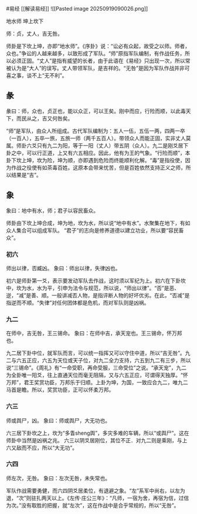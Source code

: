 #易经 [[解读易经]]
![[Pasted image 20250919090026.png]]



地水师  坤上坎下


师：贞，丈人，吉无咎。
 
师卦是下坎上坤，亦即“地水师”。《序卦》说：“讼必有众起，故受之以师。师者，众也。”争讼的人越来越多，以致形成了军队。“师”原指军队编制，有作战任务，所以必须正固。“丈人”是指有威望的长者，由于此语在《易经》只出现一次，所以常被认为是“大人”的误写。丈人带领军队，是吉祥的。“无咎”是因为军队作战并非可喜之事，谈不上“无不利”。



## 彖
彖曰：师，众也，贞正也，能以众正，可以王矣。刚中而应，行险而顺，以此毒天下，而民从之，吉又何咎矣。

“师”是军队，由众人所组成。古代军队编制为：五人一伍，五伍一两，四两一卒（一百人），五卒一旅，五旅一师（两千五百人）。带领众人而能正固，实非丈人莫属。师卦六爻只有九二为阳，等于一阳（丈人）带五阴（众人）。九二是刚爻居下卦之中，可以行正道，上又有六五相应。因此，他有为王的气象。“行险而顺”，本卦下坎上坤，坎为险，坤为顺，亦即遇到危险而终能顺利化解。“毒”是指役使，因为作战之役使有如茶毒百姓。这原本会带来忧苦，但是百姓依然支持正义之师，所以结果是“吉”。


## 象
象曰：地中有水，师；君子以容民畜众。
 
师卦由下坎上坤合成，坤为地，坎为水，所以说“地中有水”。水聚集在地下，有如众人集合可以组成军队。
“君子”的志向是修养道德以建立功业，所以要“容民畜众”。


### 初六
师出以律，否臧凶。
象曰：师出以律，失律凶也。
 
初六是师卦第一爻，表示要发动军队去作战，这时须以军纪为上。初六在下卦坎中，坎为水，水为平，引申为法令与规范，所以说，“师出以律”。“否”是恶、逆，“减”是善、顺。一般讲减否人物，是指评断人物的好坏优劣。在此，“否减”是指逆而不顺。“失律”对任何团体都是危机，而对军队则是凶祸。


### 九二
在师中，吉无咎，王三锡命。
象曰：在师中吉，承天宠也。王三锡命，怀万邦也。
 
九二居下卦中位，就军队而言，可以统一指挥又可以守住中道，所以“吉无咎”。九二与六五正应，六五为天位或天子位，对九二全力支持，六五到九二有三步，所以说“三锡命”。《周礼》有“一命受职，再命受服，三命受位”之说。“承天宠”，九二为全卦唯一阳爻，往上直通天位而毫无阻隔，又与六五正应，可谓得天独厚。“怀万邦”，君王奖赏功臣，万邦乐于归顺。上卦为坤，为国，一致应合九二，唯九二马首是瞻。所以，奖赏功臣，正可以怀柔万邦。


### 六三
师或舆尸，凶。
象曰：师或舆尸，大无功也。

六三居下卦坎之上，坎为“多眚sheng舆”，多灾多难的车辆，所以“或舆尸”。这在师卦中当然是凶祸之兆。
六三以阴爻居刚位，其位不正．对九二则是乘刚，与上六又敌而不应，所以“大无功”。



### 六四
师左次，无咎。
象曰：左次无咎，未失常也。
 
军队作战需要勇健，而六四阴爻居柔位，有退避之象。“左”系军中尚右，以左为退，“次”则驻扎两天以上。《左传·庄公三年》：“凡师，一宿为舍，再宿为信，过信为次。”没有取胜的把握，就“左次”，这在作战中是合乎常规的，所以“无咎”。


















































































